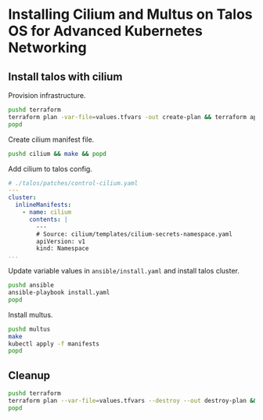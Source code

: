 # Installing Cilium and Multus on Talos OS for Advanced Kubernetes Networking

## Install talos with cilium

Provision infrastructure.

```bash
pushd terraform
terraform plan -var-file=values.tfvars -out create-plan && terraform apply create-plan
popd
```


Create cilium manifest file.

```bash
pushd cilium && make && popd
```


Add cilium to talos config.

```yaml
# ./talos/patches/control-cilium.yaml
---
cluster:
  inlineManifests:
    - name: cilium
      contents: |
        ---
        # Source: cilium/templates/cilium-secrets-namespace.yaml
        apiVersion: v1
        kind: Namespace
...
```


Update variable values in `ansible/install.yaml` and install talos cluster.

```bash
pushd ansible
ansible-playbook install.yaml
popd
```

Install multus.
```bash
pushd multus
make
kubectl apply -f manifests
popd
```

## Cleanup
```bash
pushd terraform
terraform plan --var-file=values.tfvars --destroy --out destroy-plan && terraform apply destroy-plan
popd
```
